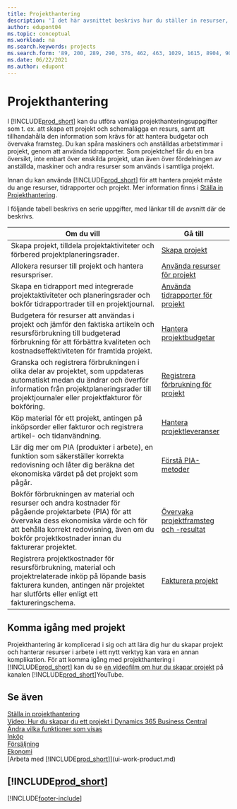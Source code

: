 ```yaml
---
title: Projekthantering
description: 'I det här avsnittet beskrivs hur du ställer in resurser, tidrapporter och jobb för att hantera projekt och deras budgetar.'
author: edupont04
ms.topic: conceptual
ms.workload: na
ms.search.keywords: projects
ms.search.form: '89, 200, 289, 290, 376, 462, 463, 1029, 1615, 8904, 9014, 9015'
ms.date: 06/22/2021
ms.author: edupont
---
```

# <a name="project-management"></a>Projekthantering

I [!INCLUDE[prod_short](includes/prod_short.md)] kan du utföra vanliga projekthanteringsuppgifter som t. ex. att skapa ett projekt och schemalägga en resurs, samt att tillhandahålla den information som krävs för att hantera budgetar och övervaka framsteg. Du kan spåra maskiners och anställdas arbetstimmar i projekt, genom att använda tidrapporter. Som projektchef får du en bra översikt, inte enbart över enskilda projekt, utan även över fördelningen av anställda, maskiner och andra resurser som används i samtliga projekt.

Innan du kan använda [!INCLUDE[prod_short](includes/prod_short.md)] för att hantera projekt måste du ange resurser, tidrapporter och projekt. Mer information finns i [Ställa in Projekthantering](projects-setup-projects.md).  

I följande tabell beskrivs en serie uppgifter, med länkar till de avsnitt där de beskrivs.

| Om du vill | Gå till |
| --- | --- |
| Skapa projekt, tilldela projektaktiviteter och förbered projektplaneringsrader. |[Skapa projekt](projects-how-create-jobs.md) |
| Allokera resurser till projekt och hantera resurspriser. |[Använda resurser för projekt](projects-how-use-resources.md) |
| Skapa en tidrapport med integrerade projektaktiviteter och planeringsrader och bokför tidrapportrader till en projektjournal. |[Använda tidrapporter för projekt](projects-how-use-time-sheets.md) |
| Budgetera för resurser att användas i projekt och jämför den faktiska artikeln och resursförbrukning till budgeterad förbrukning för att förbättra kvaliteten och kostnadseffektiviteten för framtida projekt. |[Hantera projektbudgetar](projects-how-manage-budgets.md) |
| Granska och registrera förbrukningen i olika delar av projektet, som uppdateras automatiskt medan du ändrar och överför information från projektplaneringsrader till projektjournaler eller projektfakturor för bokföring. |[Registrera förbrukning för projekt](projects-how-record-job-usage.md) |
| Köp material för ett projekt, antingen på inköpsorder eller fakturor och registrera artikel- och tidanvändning. |[Hantera projektleveranser](projects-how-manage-project-supplies.md) |
| Lär dig mer om PIA (produkter i arbete), en funktion som säkerställer korrekta redovisning och låter dig beräkna det ekonomiska värdet på det projekt som pågår. |[Förstå PIA-metoder](projects-understanding-wip.md) |
| Bokför förbrukningen av material och resurser och andra kostnader för pågående projektarbete (PIA) för att övervaka dess ekonomiska värde och för att behålla korrekt redovisning, även om du bokför projektkostnader innan du fakturerar projektet. |[Övervaka projektframsteg och -resultat](projects-how-monitor-progress-performance.md) |
| Registrera projektkostnader för resursförbrukning, material och projektrelaterade inköp på löpande basis fakturera kunden, antingen när projektet har slutförts eller enligt ett faktureringschema. |[Fakturera projekt](projects-how-invoice-jobs.md) |

## <a name="get-started-with-projects"></a>Komma igång med projekt

Projekthantering är komplicerad i sig och att lära dig hur du skapar projekt och hanterar resurser i arbete i ett nytt verktyg kan vara en annan komplikation. För att komma igång med projekthantering i [!INCLUDE[prod_short](includes/prod_short.md)] kan du se [en videofilm om hur du skapar projekt](https://www.youtube.com/watch?v=VqaPWr7BWmw) på kanalen [!INCLUDE[prod_short](includes/prod_short.md)]YouTube.  

## <a name="see-also"></a>Se även

[Ställa in projekthantering](projects-setup-projects.md)  
[Video: Hur du skapar du ett projekt i Dynamics 365 Business Central](https://www.youtube.com/watch?v=VqaPWr7BWmw)  
[Ändra vilka funktioner som visas](ui-experiences.md)  
[Inköp](purchasing-manage-purchasing.md)  
[Försäljning](sales-manage-sales.md)  
[Ekonomi](finance.md)  
[Arbeta med [!INCLUDE[prod_short](includes/prod_short.md)]](ui-work-product.md)  

## [!INCLUDE[prod_short](includes/free_trial_md.md)]


[!INCLUDE[footer-include](includes/footer-banner.md)]
